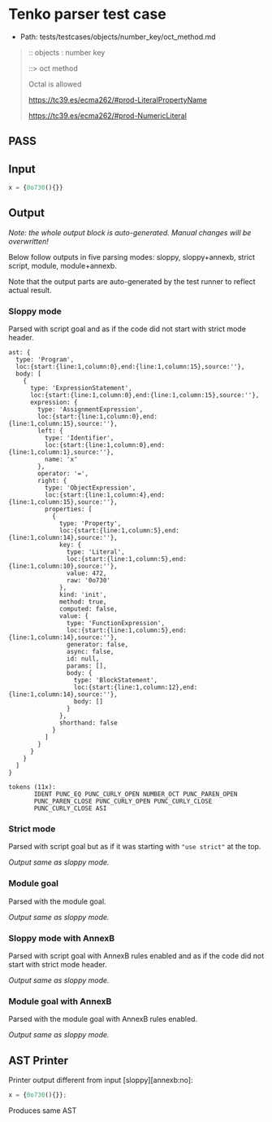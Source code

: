 # Tenko parser test case

- Path: tests/testcases/objects/number_key/oct_method.md

> :: objects : number key
>
> ::> oct method
>
> Octal is allowed
>
> 
>
> https://tc39.es/ecma262/#prod-LiteralPropertyName
>
> 
>
> https://tc39.es/ecma262/#prod-NumericLiteral
>
> 

## PASS

## Input

`````js
x = {0o730(){}}
`````

## Output

_Note: the whole output block is auto-generated. Manual changes will be overwritten!_

Below follow outputs in five parsing modes: sloppy, sloppy+annexb, strict script, module, module+annexb.

Note that the output parts are auto-generated by the test runner to reflect actual result.

### Sloppy mode

Parsed with script goal and as if the code did not start with strict mode header.

`````
ast: {
  type: 'Program',
  loc:{start:{line:1,column:0},end:{line:1,column:15},source:''},
  body: [
    {
      type: 'ExpressionStatement',
      loc:{start:{line:1,column:0},end:{line:1,column:15},source:''},
      expression: {
        type: 'AssignmentExpression',
        loc:{start:{line:1,column:0},end:{line:1,column:15},source:''},
        left: {
          type: 'Identifier',
          loc:{start:{line:1,column:0},end:{line:1,column:1},source:''},
          name: 'x'
        },
        operator: '=',
        right: {
          type: 'ObjectExpression',
          loc:{start:{line:1,column:4},end:{line:1,column:15},source:''},
          properties: [
            {
              type: 'Property',
              loc:{start:{line:1,column:5},end:{line:1,column:14},source:''},
              key: {
                type: 'Literal',
                loc:{start:{line:1,column:5},end:{line:1,column:10},source:''},
                value: 472,
                raw: '0o730'
              },
              kind: 'init',
              method: true,
              computed: false,
              value: {
                type: 'FunctionExpression',
                loc:{start:{line:1,column:5},end:{line:1,column:14},source:''},
                generator: false,
                async: false,
                id: null,
                params: [],
                body: {
                  type: 'BlockStatement',
                  loc:{start:{line:1,column:12},end:{line:1,column:14},source:''},
                  body: []
                }
              },
              shorthand: false
            }
          ]
        }
      }
    }
  ]
}

tokens (11x):
       IDENT PUNC_EQ PUNC_CURLY_OPEN NUMBER_OCT PUNC_PAREN_OPEN
       PUNC_PAREN_CLOSE PUNC_CURLY_OPEN PUNC_CURLY_CLOSE
       PUNC_CURLY_CLOSE ASI
`````

### Strict mode

Parsed with script goal but as if it was starting with `"use strict"` at the top.

_Output same as sloppy mode._

### Module goal

Parsed with the module goal.

_Output same as sloppy mode._

### Sloppy mode with AnnexB

Parsed with script goal with AnnexB rules enabled and as if the code did not start with strict mode header.

_Output same as sloppy mode._

### Module goal with AnnexB

Parsed with the module goal with AnnexB rules enabled.

_Output same as sloppy mode._

## AST Printer

Printer output different from input [sloppy][annexb:no]:

````js
x = {0o730(){}};
````

Produces same AST
